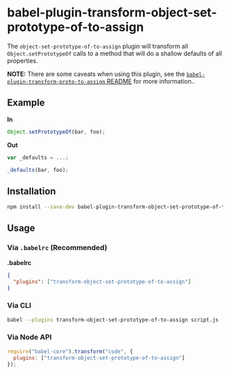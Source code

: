 # babel-plugin-transform-object-set-prototype-of-to-assign


The `object-set-prototype-of-to-assign` plugin will transform all `Object.setPrototypeOf` calls to a method that will do a shallow defaults of all properties.

**NOTE:** There are some caveats when using this plugin, see the [`babel-plugin-transform-proto-to-assign` README](https://github.com/babel/babel/tree/master/packages/babel-plugin-transform-proto-to-assign) for more information..

## Example

**In**

```javascript
Object.setPrototypeOf(bar, foo);
```

**Out**

```javascript
var _defaults = ...;

_defaults(bar, foo);
```

## Installation

```sh
npm install --save-dev babel-plugin-transform-object-set-prototype-of-to-assign
```

## Usage

### Via `.babelrc` (Recommended)

**.babelrc**

```json
{
  "plugins": ["transform-object-set-prototype-of-to-assign"]
}
```

### Via CLI

```sh
babel --plugins transform-object-set-prototype-of-to-assign script.js
```

### Via Node API

```javascript
require("babel-core").transform("code", {
  plugins: ["transform-object-set-prototype-of-to-assign"]
});
```
